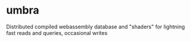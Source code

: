 # umbra
Distributed compiled webassembly database and "shaders" for lightning fast reads and queries, occasional writes
